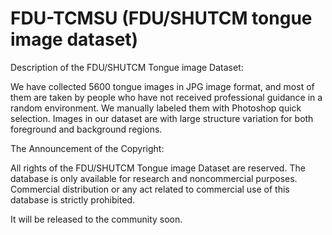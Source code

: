 # FDU-TCMSU (FDU/SHUTCM tongue image dataset)

Description of the FDU/SHUTCM Tongue image Dataset:

We have collected 5600 tongue images in JPG image format, and most of them are taken by people who have not received professional guidance in a random environment.
We manually labeled them with Photoshop quick selection.
Images in our dataset are with large structure variation for both foreground and background regions.


The Announcement of the Copyright:

All rights of the FDU/SHUTCM Tongue image Dataset are reserved. The database is only available for research and noncommercial purposes. Commercial distribution or any act related to commercial use of this database is strictly prohibited. 


It will be released to the community soon.
